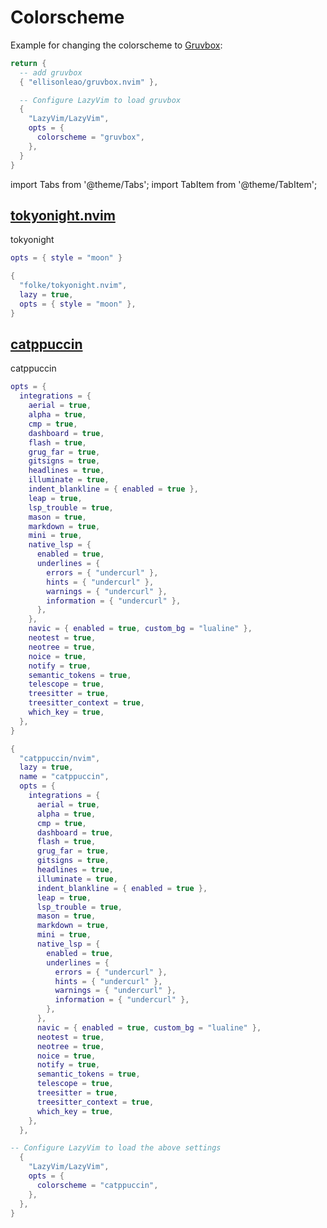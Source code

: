 # Colorscheme

Example for changing the colorscheme to [Gruvbox](https://github.com/ellisonleao/gruvbox.nvim):

```lua title="lua/plugins/colorscheme.lua" {2,8}
return {
  -- add gruvbox
  { "ellisonleao/gruvbox.nvim" },

  -- Configure LazyVim to load gruvbox
  {
    "LazyVim/LazyVim",
    opts = {
      colorscheme = "gruvbox",
    },
  }
}
```

<!-- plugins:start -->

import Tabs from '@theme/Tabs';
import TabItem from '@theme/TabItem';

## [tokyonight.nvim](https://github.com/folke/tokyonight.nvim)

 tokyonight


<Tabs>

<TabItem value="opts" label="Options">

```lua
opts = { style = "moon" }
```

</TabItem>


<TabItem value="code" label="Full Spec">

```lua
{
  "folke/tokyonight.nvim",
  lazy = true,
  opts = { style = "moon" },
}
```

</TabItem>

</Tabs>

## [catppuccin](https://github.com/catppuccin/nvim)

 catppuccin


<Tabs>

<TabItem value="opts" label="Options">

```lua
opts = {
  integrations = {
    aerial = true,
    alpha = true,
    cmp = true,
    dashboard = true,
    flash = true,
    grug_far = true,
    gitsigns = true,
    headlines = true,
    illuminate = true,
    indent_blankline = { enabled = true },
    leap = true,
    lsp_trouble = true,
    mason = true,
    markdown = true,
    mini = true,
    native_lsp = {
      enabled = true,
      underlines = {
        errors = { "undercurl" },
        hints = { "undercurl" },
        warnings = { "undercurl" },
        information = { "undercurl" },
      },
    },
    navic = { enabled = true, custom_bg = "lualine" },
    neotest = true,
    neotree = true,
    noice = true,
    notify = true,
    semantic_tokens = true,
    telescope = true,
    treesitter = true,
    treesitter_context = true,
    which_key = true,
  },
}
```

</TabItem>


<TabItem value="code" label="Full Spec">

```lua
{
  "catppuccin/nvim",
  lazy = true,
  name = "catppuccin",
  opts = {
    integrations = {
      aerial = true,
      alpha = true,
      cmp = true,
      dashboard = true,
      flash = true,
      grug_far = true,
      gitsigns = true,
      headlines = true,
      illuminate = true,
      indent_blankline = { enabled = true },
      leap = true,
      lsp_trouble = true,
      mason = true,
      markdown = true,
      mini = true,
      native_lsp = {
        enabled = true,
        underlines = {
          errors = { "undercurl" },
          hints = { "undercurl" },
          warnings = { "undercurl" },
          information = { "undercurl" },
        },
      },
      navic = { enabled = true, custom_bg = "lualine" },
      neotest = true,
      neotree = true,
      noice = true,
      notify = true,
      semantic_tokens = true,
      telescope = true,
      treesitter = true,
      treesitter_context = true,
      which_key = true,
    },
  },

-- Configure LazyVim to load the above settings
  {
    "LazyVim/LazyVim",
    opts = {
      colorscheme = "catppuccin",
    },
  },
}
```

</TabItem>

</Tabs>

<!-- plugins:end -->
